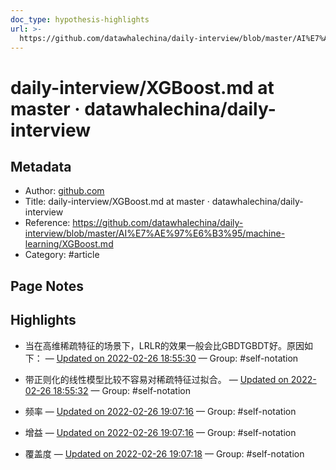 ```yaml
---
doc_type: hypothesis-highlights
url: >-
  https://github.com/datawhalechina/daily-interview/blob/master/AI%E7%AE%97%E6%B3%95/machine-learning/XGBoost.md
---
```


# daily-interview/XGBoost.md at master · datawhalechina/daily-interview

## Metadata
- Author: [github.com]()
- Title: daily-interview/XGBoost.md at master · datawhalechina/daily-interview
- Reference: https://github.com/datawhalechina/daily-interview/blob/master/AI%E7%AE%97%E6%B3%95/machine-learning/XGBoost.md
- Category: #article

## Page Notes
## Highlights
- 当在高维稀疏特征的场景下，LRLR的效果一般会比GBDTGBDT好。原因如下： — [Updated on 2022-02-26 18:55:30](https://hyp.is/nXzOwpbyEeymG_cBWuUs_w/github.com/datawhalechina/daily-interview/blob/master/AI%E7%AE%97%E6%B3%95/machine-learning/XGBoost.md) — Group: #self-notation

- 带正则化的线性模型比较不容易对稀疏特征过拟合。 — [Updated on 2022-02-26 18:55:32](https://hyp.is/nljURJbyEeyczCcnBfaNew/github.com/datawhalechina/daily-interview/blob/master/AI%E7%AE%97%E6%B3%95/machine-learning/XGBoost.md) — Group: #self-notation

-  频率 — [Updated on 2022-02-26 19:07:16](https://hyp.is/QeOn5pb0EeyYmXNx4hVt4w/github.com/datawhalechina/daily-interview/blob/master/AI%E7%AE%97%E6%B3%95/machine-learning/XGBoost.md) — Group: #self-notation

-  增益 — [Updated on 2022-02-26 19:07:16](https://hyp.is/Qi_Dkpb0EeyxDJegOgilXg/github.com/datawhalechina/daily-interview/blob/master/AI%E7%AE%97%E6%B3%95/machine-learning/XGBoost.md) — Group: #self-notation

- 覆盖度 — [Updated on 2022-02-26 19:07:18](https://hyp.is/Q33ZRpb0EeymPn9Y34S5sQ/github.com/datawhalechina/daily-interview/blob/master/AI%E7%AE%97%E6%B3%95/machine-learning/XGBoost.md) — Group: #self-notation






